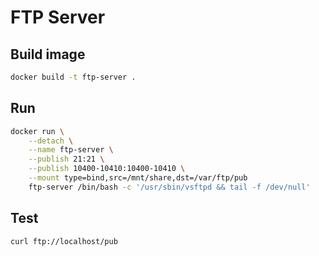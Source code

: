 # FTP Server

## Build image

```bash
docker build -t ftp-server .
```

## Run

```bash
docker run \
    --detach \
    --name ftp-server \
    --publish 21:21 \
    --publish 10400-10410:10400-10410 \
    --mount type=bind,src=/mnt/share,dst=/var/ftp/pub
    ftp-server /bin/bash -c '/usr/sbin/vsftpd && tail -f /dev/null'
```

## Test

```bash
curl ftp://localhost/pub
```
